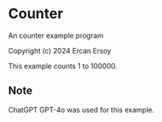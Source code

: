 # Counter

An counter example program

Copyright (c) 2024 Ercan Ersoy

This example counts 1 to 100000.

## Note

ChatGPT GPT-4o was used for this example.
